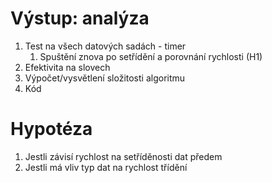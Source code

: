 # Výstup: analýza

1. Test na všech datových sadách - timer
    1. Spuštění znova po setřídění a porovnání rychlosti (H1) 
2. Efektivita na slovech
3. Výpočet/vysvětlení složitosti algoritmu
4. Kód

# Hypotéza

1. Jestli závisí rychlost na setříděnosti dat předem
2. Jestli má vliv typ dat na rychlost třídění